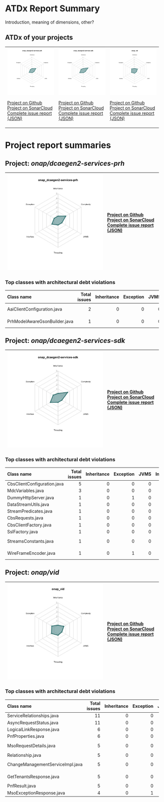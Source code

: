 
# ATDx Report Summary

Introduction, meaning of dimensions, other?

## ATDx of your projects
||||
|-|-|-|
|<img src="https://github.com/robertoverdecchia/ATDx_report_sandbox/blob/master/plots/onap_dcaegen2-services-prh.jpg"/> <p style="text-align:left">[Project on Github](https://github.com/onap/dcaegen2-services-prh) <br> [Project on SonarCloud ](https://sonarcloud.io/dashboard?id=onap_dcaegen2-services-prh) <br> [Complete issue report (JSON)](https://github.com/robertoverdecchia/ATDx_report_sandbox/blob/master/jsons/onap_dcaegen2-services-prh.json)</p>|<img src="https://github.com/robertoverdecchia/ATDx_report_sandbox/blob/master/plots/onap_dcaegen2-services-sdk.jpg"/> <p style="text-align:left">[Project on Github](https://github.com/onap/dcaegen2-services-sdk) <br> [Project on SonarCloud ](https://sonarcloud.io/dashboard?id=onap_dcaegen2-services-sdk) <br> [Complete issue report (JSON)](https://github.com/robertoverdecchia/ATDx_report_sandbox/blob/master/jsons/onap_dcaegen2-services-sdk.json)</p>|<img src="https://github.com/robertoverdecchia/ATDx_report_sandbox/blob/master/plots/onap_vid.jpg"/> <p style="text-align:left">[Project on Github](https://github.com/onap/vid) <br> [Project on SonarCloud ](https://sonarcloud.io/dashboard?id=onap_vid) <br> [Complete issue report (JSON)](https://github.com/robertoverdecchia/ATDx_report_sandbox/blob/master/jsons/onap_vid.json)</p>
 | |

# Project report summaries
## Project: _onap/dcaegen2-services-prh_
|<img src="https://github.com/robertoverdecchia/ATDx_report_sandbox/blob/master/plots/onap_dcaegen2-services-prh.jpg"/>|<p style="text-align:left">[Project on Github](https://github.com/onap/dcaegen2-services-prh) <br> [Project on SonarCloud ](https://sonarcloud.io/dashboard?id=onap_dcaegen2-services-prh) <br> [Complete issue report (JSON)](https://github.com/robertoverdecchia/ATDx_report_sandbox/blob/master/jsons/onap_dcaegen2-services-prh.json)</p>
|-|-|
### Top classes with architectural debt violations
| Class name                    |   Total issues |   Inheritance |   Exception |   JVMS |   Interface |   Threading |   Complexity | Fully qualified name                                                                                  |
|:------------------------------|---------------:|--------------:|------------:|-------:|------------:|------------:|-------------:|:------------------------------------------------------------------------------------------------------|
| AaiClientConfiguration.java   |              2 |             0 |           0 |      0 |           2 |           0 |            0 | prh-commons/src/main/java/org/onap/dcaegen2/services/prh/adapter/aai/main/AaiClientConfiguration.java |
| PrhModelAwareGsonBuilder.java |              1 |             0 |           0 |      0 |           1 |           0 |            0 | prh-commons/src/main/java/org/onap/dcaegen2/services/prh/model/utils/PrhModelAwareGsonBuilder.java    |

## Project: _onap/dcaegen2-services-sdk_
|<img src="https://github.com/robertoverdecchia/ATDx_report_sandbox/blob/master/plots/onap_dcaegen2-services-sdk.jpg"/>|<p style="text-align:left">[Project on Github](https://github.com/onap/dcaegen2-services-sdk) <br> [Project on SonarCloud ](https://sonarcloud.io/dashboard?id=onap_dcaegen2-services-sdk) <br> [Complete issue report (JSON)](https://github.com/robertoverdecchia/ATDx_report_sandbox/blob/master/jsons/onap_dcaegen2-services-sdk.json)</p>
|-|-|
### Top classes with architectural debt violations
| Class name                  |   Total issues |   Inheritance |   Exception |   JVMS |   Interface |   Threading |   Complexity | Fully qualified name                                                                                                                                 |
|:----------------------------|---------------:|--------------:|------------:|-------:|------------:|------------:|-------------:|:-----------------------------------------------------------------------------------------------------------------------------------------------------|
| CbsClientConfiguration.java |              5 |             0 |           0 |      0 |           5 |           0 |            0 | rest-services/cbs-client/src/main/java/org/onap/dcaegen2/services/sdk/rest/services/cbs/client/model/CbsClientConfiguration.java                     |
| MdcVariables.java           |              3 |             0 |           0 |      0 |           3 |           0 |            0 | rest-services/http-client/src/main/java/org/onap/dcaegen2/services/sdk/rest/services/adapters/http/logging/MdcVariables.java                         |
| DummyHttpServer.java        |              1 |             0 |           1 |      0 |           0 |           0 |            0 | rest-services/http-client/src/main/java/org/onap/dcaegen2/services/sdk/rest/services/adapters/http/test/DummyHttpServer.java                         |
| DataStreamUtils.java        |              1 |             0 |           0 |      0 |           1 |           0 |            0 | rest-services/cbs-client/src/main/java/org/onap/dcaegen2/services/sdk/rest/services/cbs/client/impl/streams/gson/DataStreamUtils.java                |
| StreamPredicates.java       |              1 |             0 |           0 |      0 |           1 |           0 |            0 | rest-services/cbs-client/src/main/java/org/onap/dcaegen2/services/sdk/rest/services/cbs/client/api/streams/StreamPredicates.java                     |
| CbsRequests.java            |              1 |             0 |           0 |      0 |           1 |           0 |            0 | rest-services/cbs-client/src/main/java/org/onap/dcaegen2/services/sdk/rest/services/cbs/client/api/CbsRequests.java                                  |
| CbsClientFactory.java       |              1 |             0 |           0 |      0 |           1 |           0 |            0 | rest-services/cbs-client/src/main/java/org/onap/dcaegen2/services/sdk/rest/services/cbs/client/api/CbsClientFactory.java                             |
| SslFactory.java             |              1 |             0 |           0 |      0 |           1 |           0 |            0 | security/ssl/src/main/java/org/onap/dcaegen2/services/sdk/security/ssl/SslFactory.java                                                               |
| StreamsConstants.java       |              1 |             0 |           0 |      0 |           1 |           0 |            0 | rest-services/cbs-client/src/main/java/org/onap/dcaegen2/services/sdk/rest/services/cbs/client/impl/streams/gson/StreamsConstants.java               |
| WireFrameEncoder.java       |              1 |             0 |           1 |      0 |           0 |           0 |            0 | services/hv-ves-client/producer/impl/src/main/java/org/onap/dcaegen2/services/sdk/services/hvves/client/producer/impl/encoders/WireFrameEncoder.java |

## Project: _onap/vid_
|<img src="https://github.com/robertoverdecchia/ATDx_report_sandbox/blob/master/plots/onap_vid.jpg"/>|<p style="text-align:left">[Project on Github](https://github.com/onap/vid) <br> [Project on SonarCloud ](https://sonarcloud.io/dashboard?id=onap_vid) <br> [Complete issue report (JSON)](https://github.com/robertoverdecchia/ATDx_report_sandbox/blob/master/jsons/onap_vid.json)</p>
|-|-|
### Top classes with architectural debt violations
| Class name                       |   Total issues |   Inheritance |   Exception |   JVMS |   Interface |   Threading |   Complexity | Fully qualified name                                                                      |
|:---------------------------------|---------------:|--------------:|------------:|-------:|------------:|------------:|-------------:|:------------------------------------------------------------------------------------------|
| ServiceRelationships.java        |             11 |             0 |           0 |      0 |          11 |           0 |            0 | vid-app-common/src/main/java/org/onap/vid/aai/model/ServiceRelationships.java             |
| AsyncRequestStatus.java          |             11 |             0 |           0 |      0 |          11 |           0 |            0 | vid-app-common/src/main/java/org/onap/vid/mso/rest/AsyncRequestStatus.java                |
| LogicalLinkResponse.java         |              6 |             0 |           0 |      0 |           6 |           0 |            0 | vid-app-common/src/main/java/org/onap/vid/aai/model/LogicalLinkResponse.java              |
| PnfProperties.java               |              6 |             0 |           0 |      0 |           6 |           0 |            0 | vid-app-common/src/main/java/org/onap/vid/aai/model/PnfProperties.java                    |
| MsoRequestDetails.java           |              5 |             0 |           0 |      0 |           5 |           0 |            0 | vid-app-common/src/main/java/org/onap/vid/changeManagement/MsoRequestDetails.java         |
| Relationship.java                |              5 |             0 |           0 |      0 |           5 |           0 |            0 | vid-app-common/src/main/java/org/onap/vid/aai/model/Relationship.java                     |
| ChangeManagementServiceImpl.java |              5 |             0 |           0 |      0 |           0 |           0 |            5 | vid-app-common/src/main/java/org/onap/vid/services/ChangeManagementServiceImpl.java       |
| GetTenantsResponse.java          |              5 |             0 |           0 |      0 |           5 |           0 |            0 | vid-app-common/src/main/java/org/onap/vid/aai/model/AaiGetTenatns/GetTenantsResponse.java |
| PnfResult.java                   |              5 |             0 |           0 |      0 |           5 |           0 |            0 | vid-app-common/src/main/java/org/onap/vid/aai/model/PnfResult.java                        |
| MsoExceptionResponse.java        |              4 |             0 |           1 |      0 |           3 |           0 |            0 | vid-app-common/src/main/java/org/onap/vid/model/MsoExceptionResponse.java                 |

